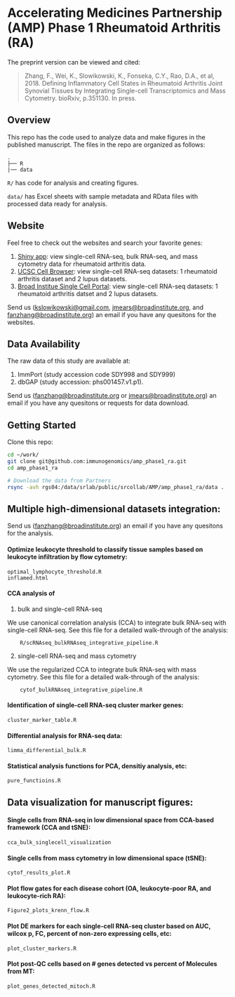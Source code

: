 # Accelerating Medicines Partnership (AMP) Phase 1 Rheumatoid Arthritis (RA)

The preprint version can be viewed and cited:

> Zhang, F., Wei, K., Slowikowski, K., Fonseka, C.Y., Rao, D.A., et al, 2018. Defining Inflammatory Cell States in Rheumatoid Arthritis Joint Synovial Tissues by Integrating Single-cell Transcriptomics and Mass Cytometry. bioRxiv, p.351130. In press.

## Overview

This repo has the code used to analyze data and make figures in the published manuscript. The files in the repo are organized as follows:

    .
    ├── R
    |── data

`R/` has code for analysis and creating figures.

`data/` has Excel sheets with sample metadata and RData files with processed data ready for analysis.

## Website 

Feel free to check out the  websites and search your favorite genes:
 
1. [Shiny app](https://immunogenomics.io/ampra/): view single-cell RNA-seq, bulk RNA-seq, and mass cytometry data for rheumatoid arthritis data.
2. [UCSC Cell Browser](https://immunogenomics.io/cellbrowser/): view single-cell RNA-seq datasets: 1 rheumatoid arthritis dataset and 2 lupus datasets.
3. [Broad Institue Single Cell Portal](https://portals.broadinstitute.org/single_cell/study/amp-phase-1): view single-cell RNA-seq datasets: 1 rheumatoid arthritis datset and 2 lupus datasets. 

Send us (kslowikowski@gmail.com, jmears@broadinstitute.org, and fanzhang@broadinstitute.org) an email if you have any quesitons for the websites. 


## Data Availability

The raw data of this study are available at:

1. ImmPort (study accession code SDY998 and SDY999)
2. dbGAP (study accession: phs001457.v1.p1). 

Send us (fanzhang@broadinstitute.org or jmears@broadinstitute.org) an email if you have any quesitons or requests for data download.

## Getting Started

Clone this repo:

```bash
cd ~/work/
git clone git@github.com:immunogenomics/amp_phase1_ra.git
cd amp_phase1_ra

# Download the data from Partners
rsync -avh rgs04:/data/srlab/public/srcollab/AMP/amp_phase1_ra/data .
```

## Multiple high-dimensional datasets integration:

Send us (fanzhang@broadinstitute.org) an email if you have any quesitons for the analysis.

#### Optimize leukocyte threshold to classify tissue samples based on leukocyte infiltration by flow cytometry:

    optimal_lymphocyte_threshold.R
    inflamed.html
    
#### CCA analysis of 

1. bulk and single-cell RNA-seq

We use canonical correlation analysis (CCA) to integrate bulk RNA-seq with single-cell RNA-seq. See this file for a detailed walk-through of the analysis:

        R/scRNAseq_bulkRNAseq_integrative_pipeline.R

2. single-cell RNA-seq and mass cytometry

We use the regularized CCA to integrate bulk RNA-seq with mass cytometry. 
See this file for a detailed walk-through of the analysis:

        cytof_bulkRNAseq_integrative_pipeline.R
    
#### Identification of single-cell RNA-seq cluster marker genes:    
    
    cluster_marker_table.R
    
#### Differential analysis for RNA-seq data:

    limma_differential_bulk.R
    
#### Statistical analysis functions for PCA, densitiy analysis, etc:

    pure_functioins.R
    

## Data visualization for manuscript figures:

#### Single cells from RNA-seq in low dimensional space from CCA-based framework (CCA and tSNE):

    cca_bulk_singlecell_visualization

#### Single cells from mass cytometry in low dimensional space (tSNE):

    cytof_results_plot.R
    
#### Plot flow gates for each disease cohort (OA, leukocyte-poor RA, and leukocyte-rich RA):

    Figure2_plots_krenn_flow.R

#### Plot DE markers for each single-cell RNA-seq cluster based on AUC, wilcox p, FC, percent of non-zero expressing cells, etc:

    plot_cluster_markers.R
    
#### Plot post-QC cells based on # genes detected vs percent of Molecules from MT:
    
    plot_genes_detected_mitoch.R
    
